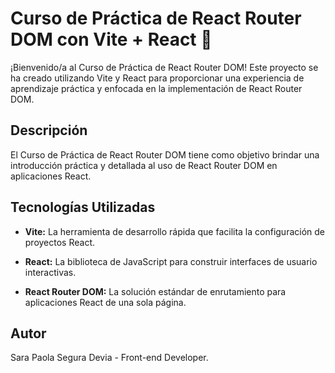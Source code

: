 # Curso de Práctica de React Router DOM con Vite + React 🚀
¡Bienvenido/a al Curso de Práctica de React Router DOM! Este proyecto se ha creado utilizando Vite y React para proporcionar una experiencia de aprendizaje práctica y enfocada en la implementación de React Router DOM.

## Descripción

El Curso de Práctica de React Router DOM tiene como objetivo brindar una introducción práctica y detallada al uso de React Router DOM en aplicaciones React. 

## Tecnologías Utilizadas

- **Vite:** La herramienta de desarrollo rápida que facilita la configuración de proyectos React.

- **React:** La biblioteca de JavaScript para construir interfaces de usuario interactivas.

- **React Router DOM:** La solución estándar de enrutamiento para aplicaciones React de una sola página.
## Autor

Sara Paola Segura Devia - Front-end Developer.


